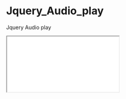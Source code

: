 # Jquery_Audio_play
Jquery Audio play
<iframe src="manual.pdf" style="max-width: 100% height: 500px"></iframe>